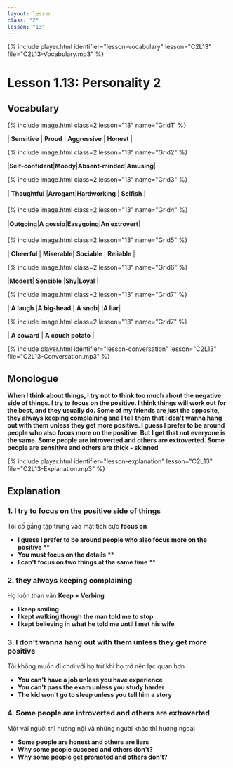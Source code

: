 ```yaml
---
layout: lesson
class: "2"
lesson: "13"	
---
```


{% include player.html identifier="lesson-vocabulary" lesson="C2L13" file="C2L13-Vocabulary.mp3" %}
# Lesson 1.13: Personality 2



## Vocabulary

{% include image.html class=2 lesson="13" name="Grid1" %}

| **Sensitive** | **Proud**  | **Aggressive**  | **Honest**  | 

{% include image.html class=2 lesson="13" name="Grid2" %}

|**Self-confident**|**Moody**|**Absent-minded**|**Amusing**| 

{% include image.html class=2 lesson="13" name="Grid3" %}

| **Thoughtful** |**Arrogant**|**Hardworking**  | **Selfish** | 

{% include image.html class=2 lesson="13" name="Grid4" %}

|**Outgoing**|**A gossip**|**Easygoing**|**An extrovert**| 

{% include image.html class=2 lesson="13" name="Grid5" %}

| **Cheerful**  | **Miserable**| **Sociable** | **Reliable** | 


{% include image.html class=2 lesson="13" name="Grid6" %}

|**Modest**| **Sensible** |**Shy**|**Loyal** | 

{% include image.html class=2 lesson="13" name="Grid7" %}

| **A laugh** |**A big-head** | **A snob**| |**A liar**| 

{% include image.html class=2 lesson="13" name="Grid7" %}

| **A coward**  | **A couch potato** |



{% include player.html identifier="lesson-conversation" lesson="C2L13" file="C2L13-Conversation.mp3" %}
## Monologue

**When I think about things, I try not to think too much about the negative side of things. I try to focus on the positive. I think things will work out for the best, and they usually do. Some of my friends are just the opposite, they always keeping complaining and I tell them that I don't wanna hang out with them unless they get more positive. I guess I prefer to be around people who also focus more on the positive. But I get that not everyone is the same. Some people are introverted and others are extroverted. Some people are sensitive and others are thick - skinned**




{% include player.html identifier="lesson-explanation" lesson="C2L13" file="C2L13-Explanation.mp3" %}
## Explanation



### 1. I try to focus on the positive side of things
Tôi cố gắng tập trung vào mặt tích cực
**focus on**
- **I guess I prefer to be around people who also focus more on the positive** **
- **You must focus on the details** **
- **I can't focus on two things at the same time** **

### 2. they always keeping complaining
Họ luôn than vãn 
**Keep + Verbing**
- **I keep smiling**
- **I kept walking though the man told me to stop**
- **I kept believing in what he told me until I met his wife**

### 3. I don't wanna hang out with them unless they get more positive
Tôi không muốn đi chơi với họ trừ khi họ trở nên lạc quan hơn 
- **You can't have a job unless you have experience**
- **You can't pass the exam unless you study harder** 
- **The kid won't go to sleep unless you tell him a story**

### 4.  Some people are introverted and others are extroverted
Một vài người thì hướng nội và những người khác thì hướng ngoại 
- **Some people are honest and others are liars**
- **Why some people succeed and others don't?**
- **Why some people get promoted and others don't?**
